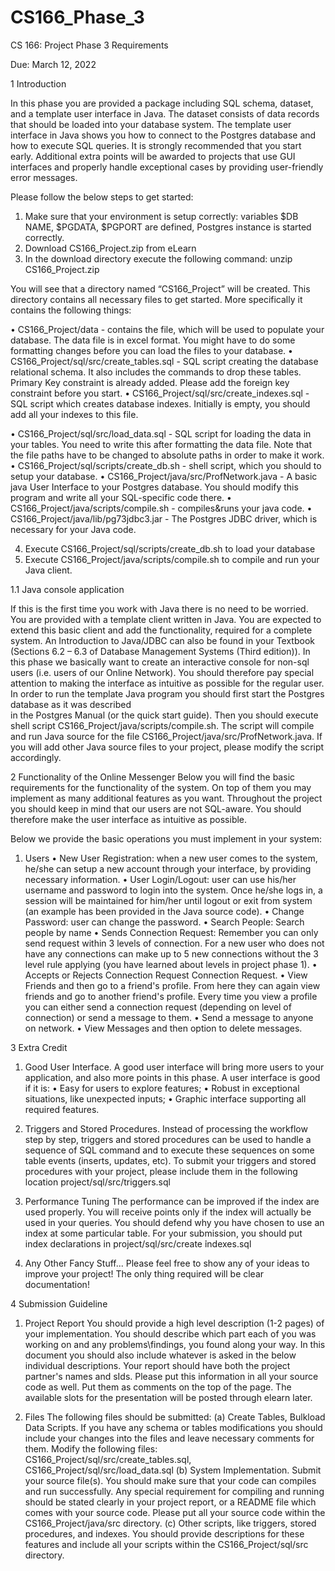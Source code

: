 # CS166_Phase_3
CS 166: Project Phase 3 Requirements 
 
Due: March 12, 2022 
 
 
1 Introduction 
 
In this phase you are provided a package including SQL schema, dataset, and a template user interface in 
Java. The dataset consists of data records that should be loaded into your database system. The template 
user interface in Java shows you how to connect to the Postgres database and how to execute SQL queries. 
It is strongly recommended that you start early. 
Additional extra points will be awarded to projects that use GUI interfaces and properly handle exceptional 
cases by providing user-friendly error messages. 
 
Please follow the below steps to get started: 
1. Make sure that your environment is setup correctly: variables $DB NAME, $PGDATA, $PGPORT are 
defined, Postgres instance is started correctly. 
2. Download CS166_Project.zip from eLearn 
3. In the download directory execute the following command: 
unzip CS166_Project.zip      
         
You will see that a directory named “CS166_Project” will be created. This directory contains all necessary 
files to get started. More specifically it contains the following things: 
 
• CS166_Project/data - contains the file, which will be used to populate your database. The data 
file is in excel format. You might have to do some formatting changes before you can load the files 
to your database. 
• CS166_Project/sql/src/create_tables.sql - SQL script creating the database relational schema. It 
also includes the commands to drop these tables. Primary Key constraint is already added. Please 
add the foreign key constraint before you start. 
• CS166_Project/sql/src/create_indexes.sql - SQL script which creates database indexes. Initially 
is empty, you should add all your indexes to this file. 
 
• CS166_Project/sql/src/load_data.sql - SQL script for loading the data in your tables. You need to 
write this after formatting the data file. Note that the file paths have to be changed to absolute paths 
in order to make it work. 
• CS166_Project/sql/scripts/create_db.sh - shell script, which you should to setup your database. 
• CS166_Project/java/src/ProfNetwork.java - A basic java User Interface to your Postgres database. 
You should modify this program and write all your SQL-specific code there. 
• CS166_Project/java/scripts/compile.sh - compiles&runs your java code. 
• CS166_Project/java/lib/pg73jdbc3.jar - The Postgres JDBC driver, which is necessary for your 
Java code. 
 
4. Execute CS166_Project/sql/scripts/create_db.sh to load your database 
5. Execute CS166_Project/java/scripts/compile.sh to compile and run your Java client. 
 
1.1 Java console application 
 
If this is the first time you work with Java there is no need to be worried. You are provided with a template 
client written in Java. You are expected to extend this basic client and add the functionality, required for a 
complete system. An Introduction to Java/JDBC can also be found in your Textbook (Sections 6.2 – 6.3 of 
Database Management Systems (Third edition)). 
In this phase we basically want to create an interactive console for non-sql users (i.e. users of our Online 
Network). You should therefore pay special attention to making the interface as intuitive as possible for the 
regular user. 
In order to run the template Java program you should first start the Postgres database as it was described   
in  the  Postgres  Manual  (or  the  quick  start  guide).  Then  you  should  execute  shell  script 
CS166_Project/java/scripts/compile.sh.  The  script  will  compile  and  run  Java  source  for  the  file 
CS166_Project/java/src/ProfNetwork.java. If you will add other Java source files to your project, please 
modify the script accordingly. 
 
 
2 Functionality of the Online Messenger 
Below you will find the basic requirements for the functionality of the system. On top of them you may 
implement as many additional features as you want. Throughout the project you should keep in mind that 
our users are not SQL-aware. You should therefore make the user interface as intuitive as possible. 
 
 
Below we provide the basic operations you must implement in your system: 
1. Users 
• New User Registration: when a new user comes to the system, he/she can setup a new account 
through your interface, by providing necessary information. 
• User Login/Logout: user can use his/her username and password to login into the system. Once 
he/she logs in, a session will be maintained for him/her until logout or exit from system (an example 
has been provided in the Java source code). 
• Change Password: user can change the password. 
• Search People: Search people by name 
• Sends Connection Request: Remember you can only send request within 3 levels of connection. 
For a new user who does not have any connections can make up to 5 new connections without the 
3 level rule applying (you have learned about levels in project phase 1). 
• Accepts or Rejects Connection Request Connection Request. 
• View Friends and then go to a friend's profile. From here they can again view friends and go to 
another friend's profile. Every time you view a profile you can either send a connection request 
(depending on level of connection) or send a message to them. 
• Send a message to anyone on network. 
• View Messages and then option to delete messages. 
 
 
3 Extra Credit 
1. Good User Interface. 
A good user interface will bring more users to your application, and also more points in this phase. A user 
interface is good if it is: 
• Easy for users to explore features; 
• Robust in exceptional situations, like unexpected inputs; 
• Graphic interface supporting all required features. 
 
2. Triggers and Stored Procedures. 
Instead of processing the workflow step by step, triggers and stored procedures can be used to handle a 
sequence of SQL command and to execute these sequences on some table events (inserts, updates, etc). To 
submit your triggers and stored procedures with your project, please include them in the following location 
project/sql/src/triggers.sql 
 
3. Performance Tuning 
The performance can be improved if the index are used properly. You will receive points only if the index 
will actually be used in your queries. You should defend why you have chosen to use an index at some 
particular table. For your submission, you should put index declarations in project/sql/src/create ̇indexes.sql 
4. Any Other Fancy Stuff... 
Please feel free to show any of your ideas to improve your project! The only thing required will be clear 
documentation! 
 
4 Submission Guideline 
 
1. Project Report 
You should provide a high level description (1-2 pages) of your implementation. You should describe which 
part each of you was working on and any problems\findings, you found along your way. In this document 
you should also include whatever is asked in the below individual descriptions. 
Your report should have both the project partner's names and sIds. Please put this information in all your 
source code as well. Put them as comments on the top of the page. The available slots for the presentation 
will be posted through elearn later. 
 
2. Files 
The following files should be submitted: 
(a) Create Tables, Bulkload Data Scripts. 
If you have any schema or tables modifications you should include your changes into the files and 
leave necessary comments for them. Modify the following files: 
CS166_Project/sql/src/create_tables.sql, CS166_Project/sql/src/load_data.sql 
(b) System Implementation. 
Submit your source file(s). You should make sure that your code can compiles and run successfully. 
Any special requirement for compiling and running should be stated clearly in your project 
report, or a README file which comes with your source code. Please put all your source code 
within the CS166_Project/java/src directory. 
(c) Other scripts, like triggers, stored procedures, and indexes. 
You  should  provide  descriptions  for  these  features  and  include  all  your  scripts  within  the 
CS166_Project/sql/src directory. 

